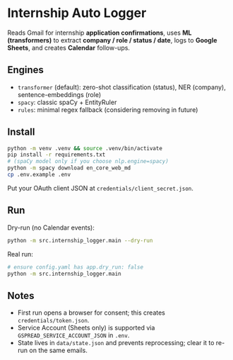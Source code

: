# Internship Auto Logger
Reads Gmail for internship **application confirmations**, uses **ML (transformers)** to extract
**company / role / status / date**, logs to **Google Sheets**, and creates **Calendar** follow-ups.

## Engines
- `transformer` (default): zero-shot classification (status), NER (company), sentence-embeddings (role)
- `spacy`: classic spaCy + EntityRuler
- `rules`: minimal regex fallback (considering removing in future)

## Install
```bash
python -m venv .venv && source .venv/bin/activate
pip install -r requirements.txt
# (spaCy model only if you choose nlp.engine=spacy)
python -m spacy download en_core_web_md
cp .env.example .env
```
Put your OAuth client JSON at `credentials/client_secret.json`.

## Run
Dry-run (no Calendar events):
```bash
python -m src.internship_logger.main --dry-run
```
Real run:
```bash
# ensure config.yaml has app.dry_run: false
python -m src.internship_logger.main
```

## Notes
- First run opens a browser for consent; this creates `credentials/token.json`.
- Service Account (Sheets only) is supported via `GSPREAD_SERVICE_ACCOUNT_JSON` in `.env`.
- State lives in `data/state.json` and prevents reprocessing; clear it to re-run on the same emails.
